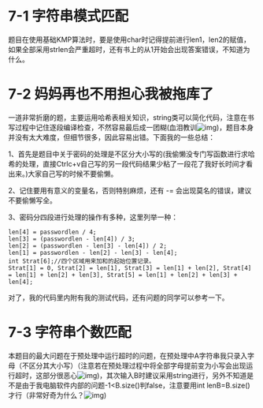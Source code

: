 # 7-1 字符串模式匹配

题目在使用基础KMP算法时，要是使用char时记得提前进行len1，len2的赋值，如果全部采用strlen会严重超时，还有书上的从1开始会出现答案错误，不知道为什么。



# 7-2 妈妈再也不用担心我被拖库了

一道非常折磨的题，主要运用哈希表相关知识，string类可以简化代码，注意在书写过程中记住逐段编译检查，不然容易最后成一团糊(血泪教训![img](file:///C:\Users\86187\AppData\Local\Temp\SGPicFaceTpBq\8728\0F0B6C7A.png))，题目本身并没有太大难度，但细节很多，因此容易出错。下面我的一些总结：

1、首先是题目中关于密码的处理是不区分大小写的(我偷懒没专门写函数进行求哈希的处理，直接Ctrlc+v自己写的另一段代码结果少粘了一段花了我好长时间才看出来。)大家自己写的时候不要偷懒。

2、记住要用有意义的变量名，否则特别麻烦，还有   -=   会出现莫名的错误，建议不要偷懒写全。

3、密码分四段进行处理的操作有多种，这里列举一种：

```out
len[4] = passwordlen / 4;
len[3] = (passwordlen - len[4]) / 3;
len[2] = (passwordlen - len[3] - len[4]) / 2;
len[1] = passwordlen - len[2] - len[3] - len[4];
int Strat[6];//四个区域用来加和的起始位置记录。
Strat[1] = 0, Strat[2] = len[1], Strat[3] = len[1] + len[2], Strat[4] = len[1] + len[2] + len[3], Strat[5] = len[1] + len[2] + len[3] + len[4];
```

对了，我的代码里内附有我的测试代码，还有问题的同学可以参考一下。

# 7-3 字符串个数匹配

本题目的最大问题在于预处理中运行超时的问题，在预处理中A字符串我只录入字母（不区分其大小写）（注意若在预处理过程中将全部字母提前变为小写会出现运行超时，这部分很恶心![img](file:///C:\Users\86187\AppData\Local\Temp\SGPicFaceTpBq\148\1492D96A.png))，其次输入B时建议采用string进行，另外不知道是不是由于我电脑软件内部的问题-1<B.size()判false，注意要用int lenB=B.size()才行（非常好奇为什么？![img](file:///C:\Users\86187\AppData\Local\Temp\SGPicFaceTpBq\148\14959454.jpg))
